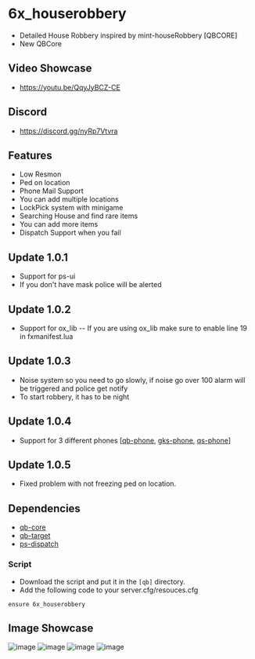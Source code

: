 # 6x_houserobbery
- Detailed House Robbery inspired by mint-houseRobbery [QBCORE]
- New QBCore

## Video Showcase
- https://youtu.be/QqyJyBCZ-CE
## Discord
- https://discord.gg/nyRp7Vtvra

## Features
- Low Resmon
- Ped on location
- Phone Mail Support
- You can add multiple locations
- LockPick system with minigame
- Searching House and find rare items
- You can add more items
- Dispatch Support when you fail

## Update 1.0.1
- Support for ps-ui
- If you don't have mask police will be alerted

## Update 1.0.2
- Support for ox_lib -- If you are using ox_lib make sure to enable line 19 in fxmanifest.lua

## Update 1.0.3
- Noise system so you need to go slowly, if noise go over 100 alarm will be triggered and police get notify
- To start robbery, it has to be night

## Update 1.0.4
- Support for 3 different phones [[qb-phone](https://github.com/qbcore-framework/qb-phone), [gks-phone](https://fivem.gkshop.org/package/4862478), [qs-phone](https://buy.quasar-store.com/package/4861393)]

## Update 1.0.5
- Fixed problem with not freezing ped on location.


## Dependencies
- [qb-core](https://github.com/qbcore-framework/qb-core)
- [qb-target](https://github.com/qbcore-framework/qb-target)
- [ps-dispatch](https://github.com/Project-Sloth/ps-dispatch)

### Script
- Download the script and put it in the `[qb]` directory.
- Add the following code to your server.cfg/resouces.cfg
```
ensure 6x_houserobbery
```

## Image Showcase
![image](https://cdn.discordapp.com/attachments/1078107124967690301/1078107125177389146/Screenshot_20230223_000047.png)
![image](https://cdn.discordapp.com/attachments/1014893981257191454/1078637024673800222/Screenshot_20230224_112852.png)
![image](https://cdn.discordapp.com/attachments/1014893981257191454/1078637025718177812/Screenshot_20230224_113026.png)
![image](https://cdn.discordapp.com/attachments/1014893981257191454/1078637026200526898/Screenshot_20230224_113255.png)
